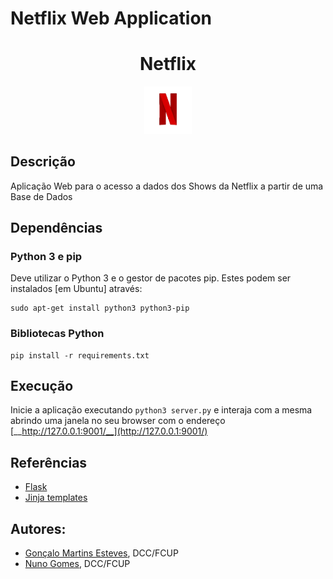# Netflix Web Application

<div align="center">
    <h1>Netflix</h1>
</div>

<p align="center" width="100%">
    <img src="./Web-Application/static/assets/Netflix.gif" width="15%" height="22%" />
</p>

## Descrição
Aplicação Web para o acesso a dados dos Shows da Netflix a partir de uma Base de Dados

## Dependências

### Python 3 e pip 

Deve utilizar o Python 3 e o gestor de pacotes pip. Estes podem ser
instalados [em Ubuntu] através:

```
sudo apt-get install python3 python3-pip
```

### Bibliotecas Python

```
pip install -r requirements.txt
```

## Execução

Inicie a aplicação executando `python3 server.py` e interaja com a mesma
abrindo uma janela no seu browser  com o endereço [__http://127.0.0.1:9001/__](http://127.0.0.1:9001/) 

##  Referências

- [Flask](https://flask.palletsprojects.com/en/2.0.x/)
- [Jinja templates](https://jinja.palletsprojects.com/en/3.0.x/)

## Autores:
- [Gonçalo Martins Esteves](link), DCC/FCUP
- [Nuno Gomes](link), DCC/FCUP

